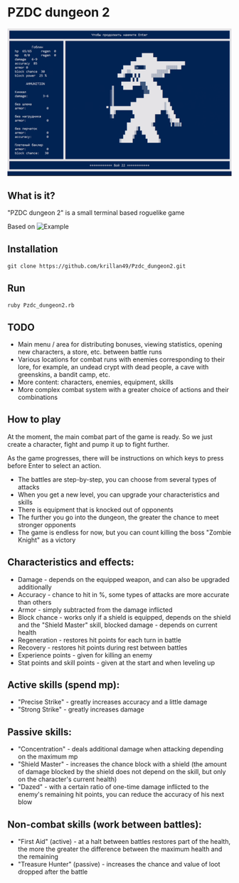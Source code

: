 # PZDC dungeon 2

![Example](assets/alfa_ss.png)

## What is it?

"PZDC dungeon 2" is a small terminal based roguelike game

Based on ![Example](https://github.com/krillan49/rogulike_game_ruby)

## Installation

```shell
git clone https://github.com/krillan49/Pzdc_dungeon2.git
```

## Run

```shell
ruby Pzdc_dungeon2.rb
```

## TODO

* Main menu / area for distributing bonuses, viewing statistics, opening new characters, a store, etc. between battle runs
* Various locations for combat runs with enemies corresponding to their lore, for example, an undead crypt with dead people, a cave with greenskins, a bandit camp, etc.
* More content: characters, enemies, equipment, skills
* More complex combat system with a greater choice of actions and their combinations

## How to play

At the moment, the main combat part of the game is ready. So we just create a character, fight and pump it up to fight further.

As the game progresses, there will be instructions on which keys to press before Enter to select an action.

* The battles are step-by-step, you can choose from several types of attacks
* When you get a new level, you can upgrade your characteristics and skills
* There is equipment that is knocked out of opponents
* The further you go into the dungeon, the greater the chance to meet stronger opponents
* The game is endless for now, but you can count killing the boss "Zombie Knight" as a victory


Characteristics and effects:
-
* Damage - depends on the equipped weapon, and can also be upgraded additionally
* Accuracy - chance to hit in %, some types of attacks are more accurate than others
* Armor - simply subtracted from the damage inflicted
* Block chance - works only if a shield is equipped, depends on the shield and the "Shield Master" skill, blocked damage - depends on current health
* Regeneration - restores hit points for each turn in battle
* Recovery - restores hit points during rest between battles
* Experience points - given for killing an enemy
* Stat points and skill points - given at the start and when leveling up

Active skills (spend mp):
-
* "Precise Strike" - greatly increases accuracy and a little damage
* "Strong Strike" - greatly increases damage

Passive skills:
-
* "Concentration" - deals additional damage when attacking depending on the maximum mp
* "Shield Master" - increases the chance block with a shield (the amount of damage blocked by the shield does not depend on the skill, but only on the character's current health)
* "Dazed" - with a certain ratio of one-time damage inflicted to the enemy's remaining hit points, you can reduce the accuracy of his next blow

Non-combat skills (work between battles):
-
* "First Aid" (active) - at a halt between battles restores part of the health, the more the greater the difference between the maximum health and the remaining
* "Treasure Hunter" (passive) - increases the chance and value of loot dropped after the battle
